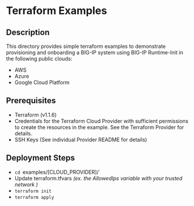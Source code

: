 # Terraform Examples

## Description

This directory provides simple terraform examples to demonstrate provisioning and onboarding a BIG-IP system using BIG-IP Runtime-Init in the following public clouds:
 * AWS
 * Azure
 * Google Cloud Platform

## Prerequisites
 * Terraform (v1.1.6)
 * Credentials for the Terraform Cloud Provider with sufficient permissions to create the resources in the example. See the Terraform Provider for details.
 * SSH Keys (See individual Provider README for details)

## Deployment Steps

 * `cd `examples/[CLOUD_PROVIDER]/`
 * Update terraform.tfvars *(ex. the AllowedIps variable with your trusted network )*
 * `terraform init`
 * `terraform apply`
